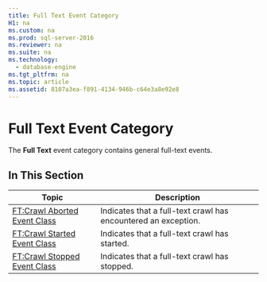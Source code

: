 ```yaml
---
title: Full Text Event Category
H1: na
ms.custom: na
ms.prod: sql-server-2016
ms.reviewer: na
ms.suite: na
ms.technology: 
  - database-engine
ms.tgt_pltfrm: na
ms.topic: article
ms.assetid: 8107a3ea-f891-4134-946b-c64e3a8e92e8
---
```

# Full Text Event Category
  The **Full Text** event category contains general full-text events.  
  
## In This Section  
  
|Topic|Description|  
|-----------|-----------------|  
|[FT:Crawl Aborted Event Class](../Topic/FT:Crawl%20Aborted%20Event%20Class.md)|Indicates that a full-text crawl has encountered an exception.|  
|[FT:Crawl Started Event Class](../Topic/FT:Crawl%20Started%20Event%20Class.md)|Indicates that a full-text crawl has started.|  
|[FT:Crawl Stopped Event Class](../Topic/FT:Crawl%20Stopped%20Event%20Class.md)|Indicates that a full-text crawl has stopped.|  
  
  